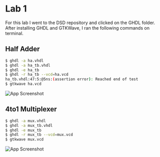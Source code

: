 
# Lab 1

For this lab I went to the DSD repository and clicked on the GHDL folder. After installing GHDL and GTKWave, I ran the following commands on terminal.



## Half Adder


```bash
$ ghdl -a ha.vhdl
$ ghdl -a ha_tb.vhdl
$ ghdl -e ha_tb
$ ghdl -r ha_tb --vcd=ha.vcd
ha_tb.vhdl:47:5:@5ns:(assertion error): Reached end of test
$ gtkwave ha.vcd
```

    
![App Screenshot](https://via.placeholder.com/468x300?text=App+Screenshot+Here)


## 4to1 Multiplexer

```bash
$ ghdl -a mux.vhdl
$ ghdl -a mux_tb.vhdl
$ ghdl -e mux_tb
$ ghdl -r mux_tb --vcd=mux.vcd
$ gtkwave mux.vcd
```

    
![App Screenshot](https://via.placeholder.com/468x300?text=App+Screenshot+Here)